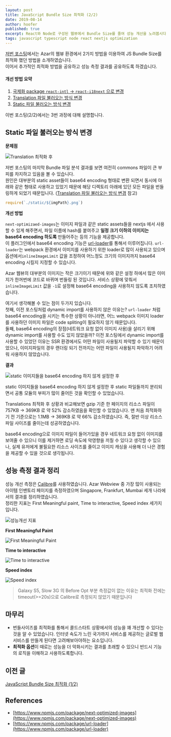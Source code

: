```yaml
---
layout: post
title: JavaScript Bundle Size 최적화 (2/2)
date: 2019-08-14
author: hoofer
published: true
excerpt: React와 Node로 구성된 웹뷰에서 Bundle Size를 줄여 성능 개선을 노려봅시다
tags: javascript typescript node react nextjs optimization
---
```


[저번 포스팅](/2019/07/29/Optimize-webview-bundle-size-1.html)에서는 Azar의 웹뷰 환경에서 2가지 방법을 이용하여 JS Bundle Size를 최적화 했던 방법을 소개하였습니다.  
이어서 추가적인 최적화 방법을 공유하고 성능 측정 결과를 공유하도록 하겠습니다. 

#### 개선 방법 요약

1. [국제화 package `react-intl` → `react-i18next` 으로 변경](/2019/07/29/Optimize-webview-bundle-size-1.html#react-intl--react-i18next-로-대체)
2. [Translation 파일 불러오는 방식 변경](/2019/07/29/Optimize-webview-bundle-size-1.html#translations-json-code-splitting)
3. [Static 파일 불러오는 방식 변경](#static-파일-불러오는-방식-변경)

이번 포스팅(2/2)에서는 3번 과정에 대해 설명합니다.

## Static 파일 불러오는 방식 변경

**문제점**

![Translation 최적화 후]({{"/assets/2019-07-29-Optimize-webview-bundle-size/bundle-analyzer-3.png"}})

저번 포스팅의 마지막 Bundle 파일 분석 결과를 보면 여전히 commons 파일이 큰 부피를 차지하고 있음을 볼 수 있습니다.  
원인은 대부분의 static asset들이 base64 encoding 형태로 변환 되면서 동시에 아래와 같은 형태로 사용하고 있었기 때문에 해당 디렉토리 아래에 있던 모든 파일을 번들링하게 되었기 때문입니다. ([Translation 파일 불러오는 방식 변경](/2019/07/29/Optimize-webview-bundle-size-1.html#translations-json-code-splitting) 참고)  
```js
require(`./static/${imgPath}.png`)
```

**개선 방법**

`next-optimizaed-images`는 이미지 파일과 같은 static assets들을 nextjs 에서 사용할 수 있게 해주면서, 파일 이름에 hash를 붙여주고 **일정 크기 이하의 이미지는 base64 encoding 하도록** 만들어주는 등의 기능을 제공합니다.   
이 플러그인에서 base64 encoding 기능은 [url-loader](https://www.npmjs.com/package/url-loader)를 통해서 이루어집니다. `url-loader`는 webpack 환경에서 이미지를 사용하기 위한 loader로 많이 사용되고 있으며 옵션에서`inlineImageLimit` 값을 조정하여 어느정도 크기의 이미지까지 base64 encoding 시킬지 지정할 수 있습니다.

Azar 웹뷰의 대부분의 이미지는 작은 크기이기 때문에 위와 같은 설정 하에서 많은 이미지가 한꺼번에 코드로 바뀌며 번들링 된 것입니다.
서비스 상황에 맞춰서 `inlineImageLimit` 값을 `-1`로 설정해 base64 encoding을 사용하지 않도록 조치하였습니다.

여기서 생각해볼 수 있는 점이 두가지 있습니다.  
첫째, 이전 포스팅처럼 dynamic import를 사용하지 않은 이유는? `url-loader` 처럼 base64 encoding을 시키는 특수한 상황이 아니라면, 어느 webpack 이미지 loader를 사용하던 이미지 파일은 code spliting이 필요하지 않기 때문입니다.  
둘째, base64 encoding의 장점(네트워크 요청 없이 이미지 사용)을 살리기 위해 dynamic import를 사용할 수도 있지 않았을까? 이전 포스팅에서 dynamic import를 사용할 수 있었던 이유는 SSR 환경에서도 어떤 파일이 사용될지 파악할 수 있기 때문이었으나, 이미지파일의 경우 랜더링 되기 전까지는 어떤 파일이 사용될지 파악하기 어려워 사용하지 않았습니다.

**결과**

![static 이미지들을 base64 encoding 하지 않게 설정한 후]({{"/assets/2019-07-29-Optimize-webview-bundle-size/bundle-analyzer-4.png"}})

static 이미지들을 base64 encoding 하지 않게 설정한 후 static 파일들까지 분리되면서 공통 모듈의 부피가 많이 줄어든 것을 확인할 수 있었습니다.

Translations 최적화 후 상황과 비교해보면 gzip 기준 한 페이지의 리소스 파일이 757KB → 369KB 로 약 52% 감소하였음을 확인할 수 있었습니다.
맨 처음 최적화하기 전 기준으로는 1.1MB → 369KB 로 약 66% 감소하였습니다. 즉, 절반 이상 리소스 파일 사이즈를 줄이는데 성공하였습니다.

base64 encoding으로 이미지 파일이 들어가있을 경우 네트워크 요청 없이 이미지를 보여줄 수 있으니 이를 제거하면 로딩 속도에 악영향을 끼칠 수 있다고 생각할 수 있으나, 실제 유저에게 불필요한 리소스 사이즈를 줄이고 이미지 캐싱을 사용해 더 나은 경험을 제공할 수 있을 것으로 생각됩니다.

## 성능 측정 결과 정리

성능 개선 측정은 [Calibre](https://calibreapp.com/)를 사용하였습니다. Azar Webview 중 가장 많이 사용되는 아이템 인밴토리 페이지를 측정하였으며 Singapore, Frankfurt, Mumbai 세개 나라에서의 결과를 정리하였습니다.  
정리한 지표는 First Meaningful paint, Time to interactive, Speed index 세가지 입니다.

![성능개선 지표]({{"/assets/2019-07-29-Optimize-webview-bundle-size/optimize-index.png"}})

**First Meaningful Paint**

![First Meaningful Paint]({{"/assets/2019-07-29-Optimize-webview-bundle-size/optimize-first-meaningful-paint.jpg"}})

**Time to interactive**

![Time to interactive]({{"/assets/2019-07-29-Optimize-webview-bundle-size/optimize-time-to-interactive.jpg"}})

**Speed index**

![Speed index]({{"/assets/2019-07-29-Optimize-webview-bundle-size/optimize-speed-index.jpg"}})

> Galaxy S5, Slow 3G 의 Before Opt 부분 측정값이 없는 이유는 최적화 전에는 timeout(>=20s)으로 Calibre로 측정되지 않았기 때문입니다

## 마무리

- 번들사이즈를 최적화를 통해서 콜드스타트 상황에서의 성능을 꽤 개선할 수 있다는 것을 알 수 있었습니다. 인터넷 속도가 느린 국가까지 서비스를 제공하는 글로벌 웹서비스를 만들게 된다면 고려해보아야하는 요소입니다.
- **최적화 옵션**이 때로는 성능을 더 악화시키는 결과를 초래할 수 있으니 반드시 기능의 로직을 이해하고 사용하도록합니다.

## 이전 글

[JavaScript Bundle Size 최적화 (1/2)](/2019/07/29/Optimize-webview-bundle-size-1.html)

## References

* [https://www.npmjs.com/package/next-optimized-images](https://www.npmjs.com/package/next-optimized-images)
* [https://www.npmjs.com/package/url-loader](https://www.npmjs.com/package/url-loader)
